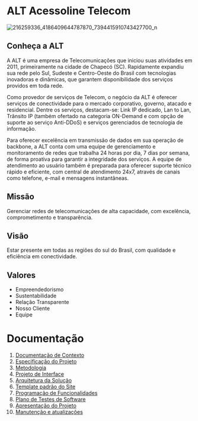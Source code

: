 # ALT Acessoline Telecom

![216259336_4186409644787870_7394415910743427700_n](https://user-images.githubusercontent.com/89918957/142417410-ceb23520-0792-41a6-b218-83e54480cca3.jpg)

## Conheça a ALT 

A ALT é uma empresa de Telecomunicações que iniciou suas atividades em 2011, primeiramente na cidade de Chapecó (SC).  Rapidamente expandiu sua rede pelo Sul, Sudeste e Centro-Oeste do Brasil com tecnologias inovadoras e dinâmicas, que garantem disponibilidade dos serviços providos em toda rede.

Como provedor de serviços de Telecom, o negócio da ALT é oferecer serviços de conectividade para o mercado corporativo, governo, atacado e residencial. Dentre os serviços, destacam-se: Link IP dedicado, Lan to Lan, Trânsito IP (também ofertado na categoria ON-Demand e com opção de suporte ao serviço Anti-DDoS) e serviços gerenciados de  tecnologia de informação.

Para oferecer excelência em transmissão de dados em sua operação de backbone, a ALT conta com uma equipe de gerenciamento e monitoramento de redes que trabalha 24 horas por dia, 7 dias por semana, de forma proativa para garantir a integridade dos serviços. A equipe de atendimento ao usuário também é preparada para oferecer suporte técnico rápido e eficiente, com central de atendimento 24x7, através de canais como telefone, e-mail e mensagens instantâneas.

## Missão 

Gerenciar redes de telecomunicações de alta capacidade, com excelência, comprometimento e transparência.

## Visão 

Estar presente em todas as regiões do sul do Brasil, com qualidade e eficiência em conectividade.

## Valores 

* Empreendedorismo
* Sustentabilidade
* Relação Transparente 
* Nosso Cliente
* Equipe

# Documentação

<ol>
<li><a href="docs/01-Documentação de Contexto.md"> Documentação de Contexto</a></li>
<li><a href="docs/02-Especificação do Projeto.md"> Especificação do Projeto</a></li>
<li><a href="docs/03-Metodologia.md"> Metodologia</a></li>
<li><a href="docs/04-Projeto de Interface.md"> Projeto de Interface</a></li>
<li><a href="docs/05-Arquitetura da Solução.md"> Arquitetura da Solução</a></li>
<li><a href="docs/06-Template padrão do Site.md"> Template padrão do Site</a></li>
<li><a href="docs/07-Programação de Funcionalidades.md"> Programação de Funcionalidades</a></li>
<li><a href="docs/08-Plano de Testes de Software.md"> Plano de Testes de Software</a></li>
<li><a href="docs/09-Apresentação do Projeto.md"> Apresentação do Projeto</a></li>
<li><a href="docs/10-Manutenção e atualizações.md"> Manutenção e atualizações</a></li>

</ol>
